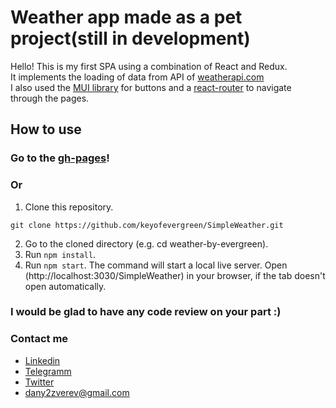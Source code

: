 # Weather app made as a pet project(still in development)

Hello! This is my first SPA using a combination of React and Redux.\
It implements the loading of data from API of [weatherapi.com](https://www.weatherapi.com/)\
I also used the [MUI library](https://mui.com/) for buttons and a [react-router](https://reactrouter.com/) to navigate through the pages.


## How to use
### Go to the [gh-pages](https://keyofevergreen.github.io/weather-by-evergreen/)!
### Or

1. Clone this repository.
```
git clone https://github.com/keyofevergreen/SimpleWeather.git
```
2. Go to the cloned directory (e.g. cd weather-by-evergreen).
3. Run `npm install`.
4. Run `npm start`. The command will start a local live server. Open (http://localhost:3030/SimpleWeather) in your browser, if the tab doesn't open automatically.

### I would be glad to have any code review on your part :)

### Contact me
- [Linkedin](https://www.linkedin.cn/in/dan-zverev-33841b215)
- [Telegramm](https://t.me/keyofevergreen)
- [Twitter](https://twitter.com/keyofevergreen)
- dany2zverev@gmail.com

